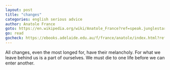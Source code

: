 ```yaml
---
layout: post
title: "changes"
categories: english serious advice
author: Anatole France
goto: https://en.wikipedia.org/wiki/Anatole_France?ref=speak.junglestar.org
go: read
gocheck: https://ebooks.adelaide.edu.au/f/france/anatole/index.html?ref=speak.junglestar.org
---
```

All changes, even the most longed for, have their melancholy. For what we leave behind us is a part of ourselves. We must die to one life before we can enter another.
